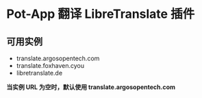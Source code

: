 # Pot-App 翻译 LibreTranslate 插件

## 可用实例

- translate.argosopentech.com
- translate.foxhaven.cyou
- libretranslate.de

**当实例 URL 为空时，默认使用 translate.argosopentech.com**
